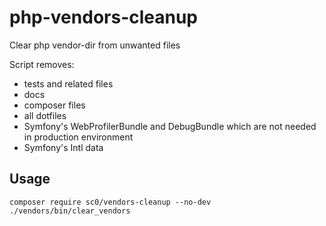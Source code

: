 # php-vendors-cleanup

Clear php vendor-dir from unwanted files

Script removes:
 - tests and related files
 - docs
 - composer files
 - all dotfiles
 - Symfony's WebProfilerBundle and DebugBundle which are not needed in production environment
 - Symfony's Intl data

## Usage

`composer require sc0/vendors-cleanup --no-dev`
`./vendors/bin/clear_vendors`
